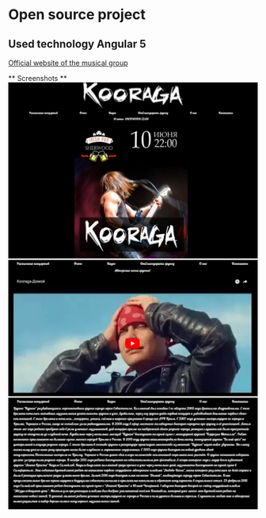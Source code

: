 # Open source project

## Used technology Angular 5

 [Official website of the musical group](http://kooraga.com)

** Screenshots **
![Main page](screenshots/1.png)
![First page](screenshots/2.png)
![Second page](screenshots/3.png)
